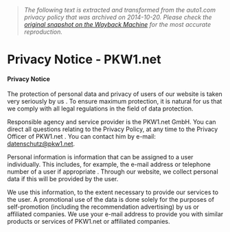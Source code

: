 > *The following text is extracted and transformed from the auto1.com privacy policy that was archived on 2014-10-20. Please check the [original snapshot on the Wayback Machine](https://web.archive.org/web/20141020032315id_/https%3A//auto1.com/en/datenschutz) for the most accurate reproduction.*

# Privacy Notice - PKW1.net

#### Privacy Notice

The protection of personal data and privacy of users of our website is taken very seriously by us . To ensure maximum protection, it is natural for us that we comply with all legal regulations in the field of data protection. 

Responsible agency and service provider is the PKW1.net GmbH. You can direct all questions relating to the Privacy Policy, at any time to the Privacy Officer of PKW1.net . You can contact him by e-mail: datenschutz@pkw1.net. 

Personal information is information that can be assigned to a user individually. This includes, for example, the e-mail address or telephone number of a user if appropriate . Through our website, we collect personal data if this will be provided by the user. 

We use this information, to the extent necessary to provide our services to the user. A promotional use of the data is done solely for the purposes of self-promotion (including the recommendation advertising) by us or affiliated companies. We use your e-mail address to provide you with similar products or services of PKW1.net or affiliated companies. 
